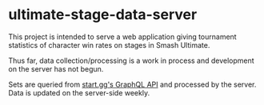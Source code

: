 # ultimate-stage-data-server

This project is intended to serve a web application giving tournament statistics of character win rates on stages in Smash  Ultimate.

Thus far, data collection/processing is a work in process and development on the server has not begun.

Sets are queried from [start.gg's GraphQL API](https://developer.start.gg/docs/intro) and processed by the server. Data is updated on the server-side weekly.